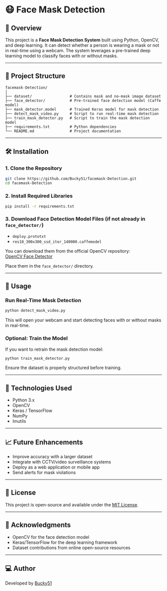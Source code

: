 
# 😷 Face Mask Detection

## 📖 Overview
This project is a **Face Mask Detection System** built using Python, OpenCV, and deep learning. It can detect whether a person is wearing a mask or not in real-time using a webcam. The system leverages a pre-trained deep learning model to classify faces with or without masks.

---

## 📂 Project Structure
```
facemask-Detection/
│
├── dataset/                 # Contains mask and no-mask image dataset
├── face_detector/           # Pre-trained face detection model (Caffe model)
├── mask_detector.model      # Trained Keras model for mask detection
├── detect_mask_video.py     # Script to run real-time mask detection
├── train_mask_detector.py   # Script to train the mask detection model
├── requirements.txt         # Python dependencies
└── README.md                # Project documentation
```

---

## 🛠️ Installation

### 1. Clone the Repository
```bash
git clone https://github.com/Bucky51/facemask-Detection.git
cd facemask-Detection
```

### 2. Install Required Libraries
```bash
pip install -r requirements.txt
```

### 3. Download Face Detection Model Files (if not already in `face_detector/`)
- `deploy.prototxt`
- `res10_300x300_ssd_iter_140000.caffemodel`

You can download them from the official OpenCV repository:  
[OpenCV Face Detector](https://github.com/opencv/opencv/tree/master/samples/dnn/face_detector)

Place them in the `face_detector/` directory.

---

## 🚀 Usage

### Run Real-Time Mask Detection
```bash
python detect_mask_video.py
```
This will open your webcam and start detecting faces with or without masks in real-time.

### Optional: Train the Model
If you want to retrain the mask detection model:
```bash
python train_mask_detector.py
```
Ensure the dataset is properly structured before training.

---

## 🧠 Technologies Used
- Python 3.x
- OpenCV
- Keras / TensorFlow
- NumPy
- Imutils

---

## 📈 Future Enhancements
- Improve accuracy with a larger dataset
- Integrate with CCTV/video surveillance systems
- Deploy as a web application or mobile app
- Send alerts for mask violations

---

## 📜 License
This project is open-source and available under the [MIT License](LICENSE).

---

## 🙌 Acknowledgments
- OpenCV for the face detection model
- Keras/TensorFlow for the deep learning framework
- Dataset contributions from online open-source resources

---

## 💻 Author
Developed by [Bucky51](https://github.com/Bucky51)
